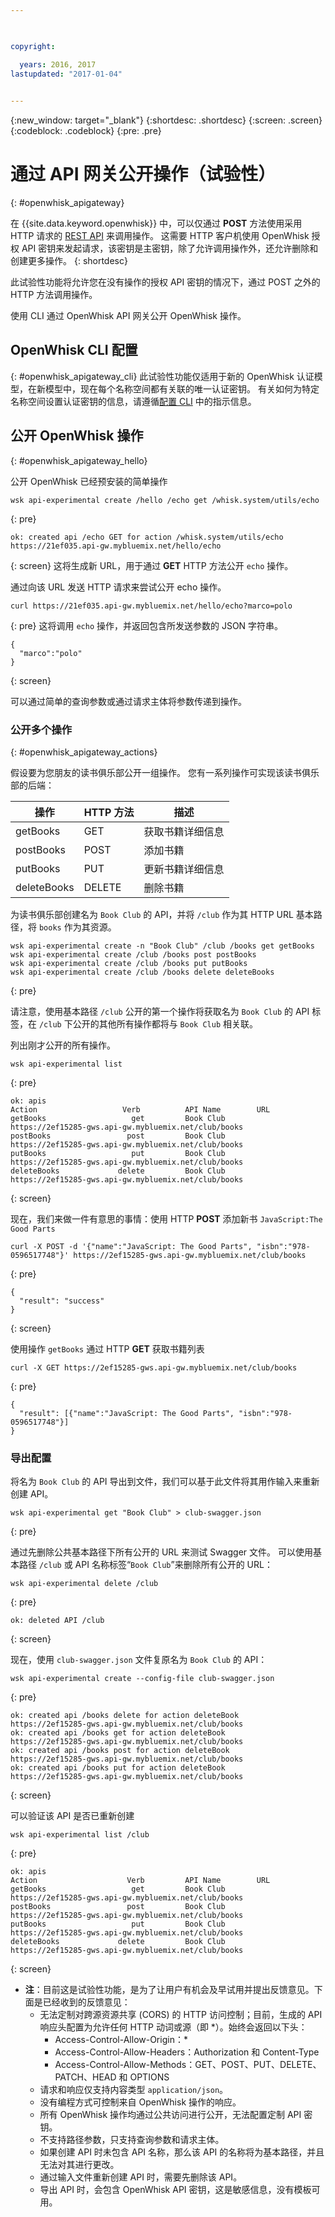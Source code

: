 ```yaml
---

 

copyright:

  years: 2016, 2017
lastupdated: "2017-01-04"
 

---
```


{:new_window: target="_blank"}
{:shortdesc: .shortdesc}
{:screen: .screen}
{:codeblock: .codeblock}
{:pre: .pre}

# 通过 API 网关公开操作（试验性）
{: #openwhisk_apigateway}

在 {{site.data.keyword.openwhisk}} 中，可以仅通过 **POST** 方法使用采用 HTTP 请求的 [REST API](./openwhisk_reference.html#openwhisk_ref_restapi) 来调用操作。
这需要 HTTP 客户机使用 OpenWhisk 授权 API 密钥来发起请求，该密钥是主密钥，除了允许调用操作外，还允许删除和创建更多操作。
{: shortdesc}

此试验性功能将允许您在没有操作的授权 API 密钥的情况下，通过 POST 之外的 HTTP 方法调用操作。

使用 CLI 通过 OpenWhisk API 网关公开 OpenWhisk 操作。 

## OpenWhisk CLI 配置
{: #openwhisk_apigateway_cli}
此试验性功能仅适用于新的 OpenWhisk 认证模型，在新模型中，现在每个名称空间都有关联的唯一认证密钥。
有关如何为特定名称空间设置认证密钥的信息，请遵循[配置 CLI](https://console.ng.bluemix.net/openwhisk/cli) 中的指示信息。

## 公开 OpenWhisk 操作
{: #openwhisk_apigateway_hello}

公开 OpenWhisk 已经预安装的简单操作

```
wsk api-experimental create /hello /echo get /whisk.system/utils/echo
```
{: pre}
```
ok: created api /echo GET for action /whisk.system/utils/echo
https://21ef035.api-gw.mybluemix.net/hello/echo
```
{: screen}
这将生成新 URL，用于通过 **GET** HTTP 方法公开 `echo` 操作。

通过向该 URL 发送 HTTP 请求来尝试公开 echo 操作。
```
curl https://21ef035.api-gw.mybluemix.net/hello/echo?marco=polo
```
{: pre}
这将调用 `echo` 操作，并返回包含所发送参数的 JSON 字符串。
```
{
  "marco":"polo"
}
```
{: screen}

可以通过简单的查询参数或通过请求主体将参数传递到操作。

### 公开多个操作
{: #openwhisk_apigateway_actions}

假设要为您朋友的读书俱乐部公开一组操作。
您有一系列操作可实现该读书俱乐部的后端：

| 操作 | HTTP 方法 | 描述 |
| ----------- | ----------- | ------------ |
| getBooks    | GET | 获取书籍详细信息  |
| postBooks   | POST | 添加书籍 |
| putBooks    | PUT | 更新书籍详细信息 |
| deleteBooks | DELETE | 删除书籍 |

为读书俱乐部创建名为 `Book Club` 的 API，并将 `/club` 作为其 HTTP URL 基本路径，将 `books` 作为其资源。
```
wsk api-experimental create -n "Book Club" /club /books get getBooks
wsk api-experimental create /club /books post postBooks
wsk api-experimental create /club /books put putBooks
wsk api-experimental create /club /books delete deleteBooks
```
{: pre}

请注意，使用基本路径 `/club` 公开的第一个操作将获取名为 `Book Club` 的 API 标签，在 `/club` 下公开的其他所有操作都将与 `Book Club` 相关联。

列出刚才公开的所有操作。

```
wsk api-experimental list
```
{: pre}
```
ok: apis
Action                   Verb          API Name        URL
getBooks                   get         Book Club       https://2ef15285-gws.api-gw.mybluemix.net/club/books
postBooks                 post         Book Club       https://2ef15285-gws.api-gw.mybluemix.net/club/books
putBooks                   put         Book Club       https://2ef15285-gws.api-gw.mybluemix.net/club/books
deleteBooks             delete         Book Club       https://2ef15285-gws.api-gw.mybluemix.net/club/books
```
{: screen}

现在，我们来做一件有意思的事情：使用 HTTP **POST** 添加新书 `JavaScript:The Good Parts`
```
curl -X POST -d '{"name":"JavaScript: The Good Parts", "isbn":"978-0596517748"}' https://2ef15285-gws.api-gw.mybluemix.net/club/books
```
{: pre}
```
{
  "result": "success"
}
```
{: screen}

使用操作 `getBooks` 通过 HTTP **GET** 获取书籍列表
```
curl -X GET https://2ef15285-gws.api-gw.mybluemix.net/club/books
```
{: pre}
```
{
  "result": [{"name":"JavaScript: The Good Parts", "isbn":"978-0596517748"}]
}
```

### 导出配置
将名为 `Book Club` 的 API 导出到文件，我们可以基于此文件将其用作输入来重新创建 API。 
```
wsk api-experimental get "Book Club" > club-swagger.json
```
{: pre}

通过先删除公共基本路径下所有公开的 URL 来测试 Swagger 文件。
可以使用基本路径 `/club` 或 API 名称标签“`Book Club`”来删除所有公开的 URL：
```
wsk api-experimental delete /club
```
{: pre}
```
ok: deleted API /club
```
{: screen}

现在，使用 `club-swagger.json` 文件复原名为 `Book Club` 的 API：
```
wsk api-experimental create --config-file club-swagger.json
```
{: pre}
```
ok: created api /books delete for action deleteBook
https://2ef15285-gws.api-gw.mybluemix.net/club/books
ok: created api /books get for action deleteBook
https://2ef15285-gws.api-gw.mybluemix.net/club/books
ok: created api /books post for action deleteBook
https://2ef15285-gws.api-gw.mybluemix.net/club/books
ok: created api /books put for action deleteBook
https://2ef15285-gws.api-gw.mybluemix.net/club/books
```
{: screen}

可以验证该 API 是否已重新创建
```
wsk api-experimental list /club
```
{: pre}
```
ok: apis
Action                    Verb         API Name        URL
getBooks                   get         Book Club       https://2ef15285-gws.api-gw.mybluemix.net/club/books
postBooks                 post         Book Club       https://2ef15285-gws.api-gw.mybluemix.net/club/books
putBooks                   put         Book Club       https://2ef15285-gws.api-gw.mybluemix.net/club/books
deleteBooks             delete         Book Club       https://2ef15285-gws.api-gw.mybluemix.net/club/books
```
{: screen}

- **注**：目前这是试验性功能，是为了让用户有机会及早试用并提出反馈意见。下面是已经收到的反馈意见：
  - 无法定制对跨源资源共享 (CORS) 的 HTTP 访问控制；目前，生成的 API 响应头配置为允许任何 HTTP 动词或源（即 *）。始终会返回以下头：
    - Access-Control-Allow-Origin：*
    - Access-Control-Allow-Headers：Authorization 和 Content-Type
    - Access-Control-Allow-Methods：GET、POST、PUT、DELETE、PATCH、HEAD 和 OPTIONS
  - 请求和响应仅支持内容类型 `application/json`。
  - 没有编程方式可控制来自 OpenWhisk 操作的响应。
  - 所有 OpenWhisk 操作均通过公共访问进行公开，无法配置定制 API 密钥。
  - 不支持路径参数，只支持查询参数和请求主体。
  - 如果创建 API 时未包含 API 名称，那么该 API 的名称将为基本路径，并且无法对其进行更改。
  - 通过输入文件重新创建 API 时，需要先删除该 API。
  - 导出 API 时，会包含 OpenWhisk API 密钥，这是敏感信息，没有模板可用。
